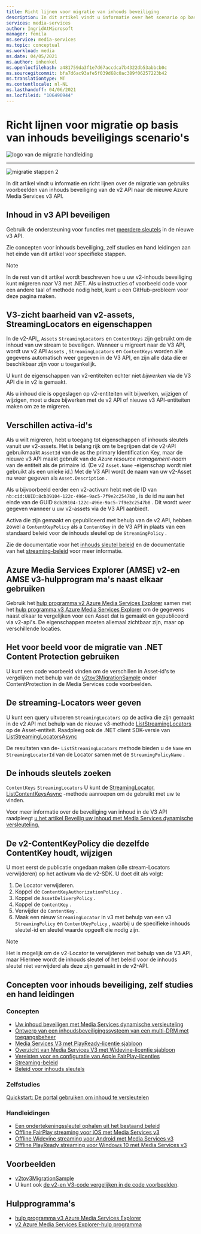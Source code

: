 ```yaml
---
title: Richt lijnen voor migratie van inhouds beveiliging
description: In dit artikel vindt u informatie over het scenario op basis van inhouds beveiliging die u helpt bij het migreren van Azure Media Services v2 naar v3.
services: media-services
author: IngridAtMicrosoft
manager: femila
ms.service: media-services
ms.topic: conceptual
ms.workload: media
ms.date: 04/05/2021
ms.author: inhenkel
ms.openlocfilehash: a481759da3f1e7d67accdca7b4322db53abbcb0c
ms.sourcegitcommit: bfa7d6ac93afe5f039d68c0ac389f06257223b42
ms.translationtype: MT
ms.contentlocale: nl-NL
ms.lasthandoff: 04/06/2021
ms.locfileid: "106490944"
---
```

# <a name="content-protection-scenario-based-migration-guidance"></a>Richt lijnen voor migratie op basis van inhouds beveiligings scenario's

![logo van de migratie handleiding](./media/migration-guide/azure-media-services-logo-migration-guide.svg)

<hr color="#5ea0ef" size="10">

![migratie stappen 2](./media/migration-guide/steps-4.svg)

In dit artikel vindt u informatie en richt lijnen over de migratie van gebruiks voorbeelden van inhouds beveiliging van de v2 API naar de nieuwe Azure Media Services v3 API.

## <a name="protect-content-in-v3-api"></a>Inhoud in v3 API beveiligen

Gebruik de ondersteuning voor functies met [meerdere sleutels](architecture-design-multi-drm-system.md) in de nieuwe v3 API.

Zie concepten voor inhouds beveiliging, zelf studies en hand leidingen aan het einde van dit artikel voor specifieke stappen.

> [!NOTE]
> In de rest van dit artikel wordt beschreven hoe u uw v2-inhouds beveiliging kunt migreren naar V3 met .NET.  Als u instructies of voorbeeld code voor een andere taal of methode nodig hebt, kunt u een GitHub-probleem voor deze pagina maken.

## <a name="v3-visibility-of-v2-assets-streaminglocators-and-properties"></a>V3-zicht baarheid van v2-assets, StreamingLocators en eigenschappen

In de v2-API,, `Assets` `StreamingLocators` en `ContentKeys` zijn gebruikt om de inhoud van uw stream te beveiligen. Wanneer u migreert naar de V3 API, wordt uw v2 API `Assets` , `StreamingLocators` en `ContentKeys` worden alle gegevens automatisch weer gegeven in de V3 API, en zijn alle data die er beschikbaar zijn voor u toegankelijk.

U kunt de eigenschappen van v2-entiteiten echter niet *bijwerken* via de V3 API die in v2 is gemaakt.

Als u inhoud die is opgeslagen op v2-entiteiten wilt bijwerken, wijzigen of wijzigen, moet u deze bijwerken met de v2 API of nieuwe v3 API-entiteiten maken om ze te migreren.

## <a name="asset-identifier-differences"></a>Verschillen activa-id's

Als u wilt migreren, hebt u toegang tot eigenschappen of inhouds sleutels vanuit uw v2-assets.  Het is belang rijk om te begrijpen dat de v2-API gebruikmaakt `AssetId` van de as the primary Identification Key, maar de nieuwe v3 API maakt gebruik van de *Azure resource management-naam* van de entiteit als de primaire id.  (De v2 `Asset.Name` -eigenschap wordt niet gebruikt als een unieke id.) Met de V3 API wordt de naam van uw v2-Asset nu weer gegeven als `Asset.Description` .

Als u bijvoorbeeld eerder een v2-activum hebt met de ID van `nb:cid:UUID:8cb39104-122c-496e-9ac5-7f9e2c2547b8` , is de id nu aan het einde van de GUID `8cb39104-122c-496e-9ac5-7f9e2c2547b8` . Dit wordt weer gegeven wanneer u uw v2-assets via de V3 API aanbiedt.

Activa die zijn gemaakt en gepubliceerd met behulp van de v2 API, hebben zowel a `ContentKeyPolicy` als a `ContentKey` in de V3 API in plaats van een standaard beleid voor de inhouds sleutel op de `StreamingPolicy` .

Zie de documentatie voor het [inhouds sleutel beleid](https://docs.microsoft.com/azure/media-services/latest/drm-content-key-policy-concept) en de documentatie van het [streaming-beleid](https://docs.microsoft.com/azure/media-services/latest/stream-streaming-policy-concept) voor meer informatie.

## <a name="use-azure-media-services-explorer-amse-v2-and-amse-v3-tools-side-by-side"></a>Azure Media Services Explorer (AMSE) v2-en AMSE v3-hulpprogram ma's naast elkaar gebruiken

Gebruik het [hulp programma v2 Azure Media Services Explorer](https://github.com/Azure/Azure-Media-Services-Explorer/releases/tag/v4.3.15.0) samen met het [hulp programma v3 Azure Media Services Explorer](https://github.com/Azure/Azure-Media-Services-Explorer) om de gegevens naast elkaar te vergelijken voor een Asset dat is gemaakt en gepubliceerd via v2-api's. De eigenschappen moeten allemaal zichtbaar zijn, maar op verschillende locaties.

## <a name="use-the-net-content-protection-migration-sample"></a>Het voor beeld voor de migratie van .NET Content Protection gebruiken

U kunt een code voorbeeld vinden om de verschillen in Asset-id's te vergelijken met behulp van de [v2tov3MigrationSample](https://github.com/Azure-Samples/media-services-v3-dotnet/tree/main/ContentProtection/v2tov3Migration) onder ContentProtection in de Media Services code voorbeelden.

## <a name="list-the-streaming-locators"></a>De streaming-Locators weer geven

U kunt een query uitvoeren `StreamingLocators` op de activa die zijn gemaakt in de v2 API met behulp van de nieuwe v3-methode [ListStreamingLocators](https://docs.microsoft.com/rest/api/media/assets/liststreaminglocators) op de Asset-entiteit.  Raadpleeg ook de .NET client SDK-versie van [ListStreamingLocatorsAsync](https://docs.microsoft.com/dotnet/api/microsoft.azure.management.media.assetsoperationsextensions.liststreaminglocatorsasync?view=azure-dotnet&preserve-view=true)

De resultaten van de- `ListStreamingLocators` methode bieden u de `Name` en `StreamingLocatorId` van de Locator samen met de `StreamingPolicyName` .

## <a name="find-the-content-keys"></a>De inhouds sleutels zoeken

`ContentKeys` `StreamingLocators` U kunt de [StreamingLocator. ListContentKeysAsync](https://docs.microsoft.com/dotnet/api/microsoft.azure.management.media.streaminglocatorsoperationsextensions.listcontentkeysasync?view=azure-dotnet&preserve-view=true) -methode aanroepen om de gebruikt met uw te vinden.  

Voor meer informatie over de beveiliging van inhoud in de V3 API raadpleegt [u het artikel Beveilig uw inhoud met Media Services dynamische versleuteling.](https://docs.microsoft.com/azure/media-services/latest/drm-content-protection-concept)

## <a name="change-the-v2-contentkeypolicy-keeping-the-same-contentkey"></a>De v2-ContentKeyPolicy die dezelfde ContentKey houdt, wijzigen

U moet eerst de publicatie ongedaan maken (alle stream-Locators verwijderen) op het activum via de v2-SDK. U doet dit als volgt:

1. De Locator verwijderen.
1. Koppel de `ContentKeyAuthorizationPolicy` .
1. Koppel de `AssetDeliveryPolicy` .
1. Koppel de `ContentKey` .
1. Verwijder de `ContentKey` .
1. Maak een nieuw `StreamingLocator` in v3 met behulp van een v3 `StreamingPolicy` en `ContentKeyPolicy` , waarbij u de specifieke inhouds sleutel-id en sleutel waarde opgeeft die nodig zijn.

> [!NOTE]
> Het is mogelijk om de v2-Locator te verwijderen met behulp van de V3 API, maar Hiermee wordt de inhouds sleutel of het beleid voor de inhouds sleutel niet verwijderd als deze zijn gemaakt in de v2-API.

## <a name="content-protection-concepts-tutorials-and-how-to-guides"></a>Concepten voor inhouds beveiliging, zelf studies en hand leidingen

### <a name="concepts"></a>Concepten

- [Uw inhoud beveiligen met Media Services dynamische versleuteling](drm-content-protection-concept.md)
- [Ontwerp van een inhoudsbeveiligingssysteem van een multi-DRM met toegangsbeheer](architecture-design-multi-drm-system.md)
- [Media Services V3 met PlayReady-licentie sjabloon](drm-playready-license-template-concept.md)
- [Overzicht van Media Services V3 met Widevine-licentie sjabloon](drm-widevine-license-template-concept.md)
- [Vereisten voor en configuratie van Apple FairPlay-licenties](drm-fairplay-license-overview.md)
- [Streaming-beleid](stream-streaming-policy-concept.md)
- [Beleid voor inhouds sleutels](drm-content-key-policy-concept.md)

### <a name="tutorials"></a>Zelfstudies

[Quickstart: De portal gebruiken om inhoud te versleutelen](drm-encrypt-content-how-to.md)

### <a name="how-to-guides"></a>Handleidingen

- [Een ondertekeningssleutel ophalen uit het bestaand beleid](drm-get-content-key-policy-dotnet-how-to.md)
- [Offline FairPlay streaming voor iOS met Media Services v3](drm-offline-fairplay-for-ios-concept.md)
- [Offline Widevine streaming voor Android met Media Services v3](drm-offline-widevine-for-android.md)
- [Offline PlayReady streaming voor Windows 10 met Media Services v3](drm-offline-playready-streaming-for-windows-10.md)

## <a name="samples"></a>Voorbeelden

- [v2tov3MigrationSample](https://github.com/Azure-Samples/media-services-v3-dotnet/tree/main/ContentProtection/v2tov3Migration)
- U kunt ook [de v2-en V3-code vergelijken in de code voorbeelden](migrate-v-2-v-3-migration-samples.md).

## <a name="tools"></a>Hulpprogramma's

- [hulp programma v3 Azure Media Services Explorer](https://github.com/Azure/Azure-Media-Services-Explorer)
- [v2 Azure Media Services Explorer-hulp programma](https://github.com/Azure/Azure-Media-Services-Explorer/releases/tag/v4.3.15.0)
